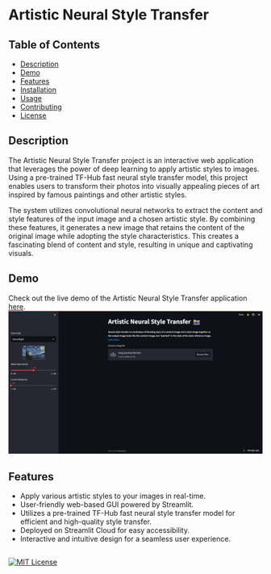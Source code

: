 # Artistic Neural Style Transfer



## Table of Contents

- [Description](#description)
- [Demo](#demo)
- [Features](#features)
- [Installation](#installation)
- [Usage](#usage)
- [Contributing](#contributing)
- [License](#license)

## Description

The Artistic Neural Style Transfer project is an interactive web application that leverages the power of deep learning to apply artistic styles to images. Using a pre-trained TF-Hub fast neural style transfer model, this project enables users to transform their photos into visually appealing pieces of art inspired by famous paintings and other artistic styles.

The system utilizes convolutional neural networks to extract the content and style features of the input image and a chosen artistic style. By combining these features, it generates a new image that retains the content of the original image while adopting the style characteristics. This creates a fascinating blend of content and style, resulting in unique and captivating visuals.

## Demo

Check out the live demo of the Artistic Neural Style Transfer application [here](https://mr-hexi-artistic-neural-style-transfer-app-zps7np.streamlit.app/).
![APP Demo](https://raw.githubusercontent.com/Mr-Hexi/Artistic-Neural-Style-Transfer/81be26a489e5dce2460dfac2022c33e11e7ccdf0/extras/app.png)
## Features

- Apply various artistic styles to your images in real-time.
- User-friendly web-based GUI powered by Streamlit.
- Utilizes a pre-trained TF-Hub fast neural style transfer model for efficient and high-quality style transfer.
- Deployed on Streamlit Cloud for easy accessibility.
- Interactive and intuitive design for a seamless user experience.


## 
[![MIT License](https://img.shields.io/badge/License-MIT-green.svg)](https://choosealicense.com/licenses/mit/)
